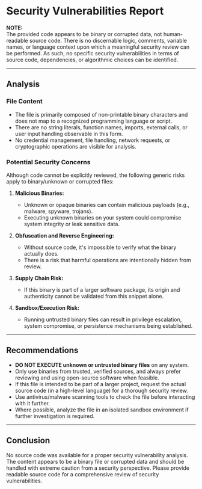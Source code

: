 # Security Vulnerabilities Report

**NOTE:**  
The provided code appears to be binary or corrupted data, not human-readable source code. There is no discernable logic, comments, variable names, or language context upon which a meaningful security review can be performed. As such, no specific security vulnerabilities in terms of source code, dependencies, or algorithmic choices can be identified.

---

## Analysis

### File Content
- The file is primarily composed of non-printable binary characters and does not map to a recognized programming language or script.
- There are no string literals, function names, imports, external calls, or user input handling observable in this form.
- No credential management, file handling, network requests, or cryptographic operations are visible for analysis.

### Potential Security Concerns

Although code cannot be explicitly reviewed, the following generic risks apply to binary/unknown or corrupted files:

1. **Malicious Binaries:**
   - Unknown or opaque binaries can contain malicious payloads (e.g., malware, spyware, trojans).
   - Executing unknown binaries on your system could compromise system integrity or leak sensitive data.

2. **Obfuscation and Reverse Engineering:**
   - Without source code, it's impossible to verify what the binary actually does.
   - There is a risk that harmful operations are intentionally hidden from review.

3. **Supply Chain Risk:**
   - If this binary is part of a larger software package, its origin and authenticity cannot be validated from this snippet alone.

4. **Sandbox/Execution Risk:**
   - Running untrusted binary files can result in privilege escalation, system compromise, or persistence mechanisms being established.

---

## Recommendations

- **DO NOT EXECUTE unknown or untrusted binary files** on any system.
- Only use binaries from trusted, verified sources, and always prefer reviewing and using open-source software when feasible.
- If this file is intended to be part of a larger project, request the actual source code (in a high-level language) for a thorough security review.
- Use antivirus/malware scanning tools to check the file before interacting with it further.
- Where possible, analyze the file in an isolated sandbox environment if further investigation is required.

---

## Conclusion

No source code was available for a proper security vulnerability analysis. The content appears to be a binary file or corrupted data and should be handled with extreme caution from a security perspective. Please provide readable source code for a comprehensive review of security vulnerabilities.
